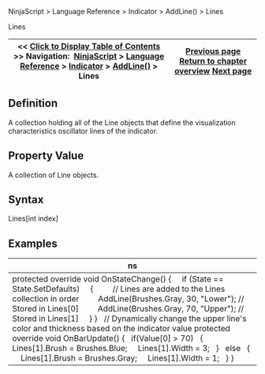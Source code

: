 ﻿
NinjaScript > Language Reference > Indicator > AddLine() > Lines

Lines

| << [Click to Display Table of Contents](lines.md) >> **Navigation:**     [NinjaScript](ninjascript.md) > [Language Reference](language_reference_wip.md) > [Indicator](indicator.md) > [AddLine()](addline.md) > Lines | [Previous page](line_class.md) [Return to chapter overview](addline.md) [Next page](addplot.md) |
| --- | --- |
## Definition
A collection holding all of the Line objects that define the visualization characteristics oscillator lines of the indicator.
 
## Property Value
A collection of Line objects.
 
## Syntax
Lines[int index]

## 
## Examples

| ns |
| --- |
| protected override void OnStateChange() {      if (State == State.SetDefaults)      {          // Lines are added to the Lines collection in order          AddLine(Brushes.Gray, 30, "Lower"); // Stored in Lines[0]          AddLine(Brushes.Gray, 70, "Upper"); // Stored in Lines[1]      } }   // Dynamically change the upper line's color and thickness based on the indicator value protected override void OnBarUpdate() {    if(Value[0] > 70)    {      Lines[1].Brush = Brushes.Blue;      Lines[1].Width = 3;    }    else     {       Lines[1].Brush = Brushes.Gray;       Lines[1].Width = 1;     } } |
